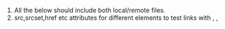 1. All the below should include both local/remote files.
2. src,srcset,href etc attributes for different elements to test links with <img>, <link>, <script>, <style> etc.
3. CSS @import statements.
4. CSS url() statements.
5. link/script/style tags with src and inline content.
6. Use assets in img/ and fonts/ directories.
7. Include image, video, audio, font, and other media files.